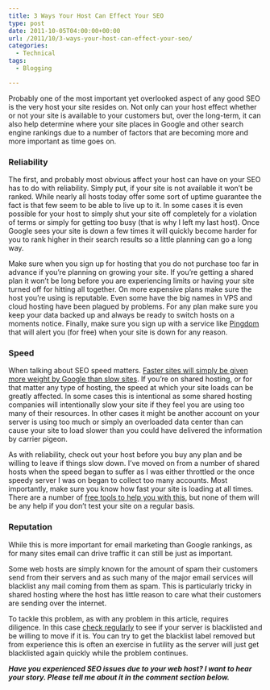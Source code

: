 ```yaml
---
title: 3 Ways Your Host Can Effect Your SEO
type: post
date: 2011-10-05T04:00:00+00:00
url: /2011/10/3-ways-your-host-can-effect-your-seo/
categories:
  - Technical
tags:
  - Blogging

---
```

Probably one of the most important yet overlooked aspect of any good SEO is the very host your site resides on. Not only can your host effect whether or not your site is available to your customers but, over the long-term, it can also help determine where your site places in Google and other search engine rankings due to a number of factors that are becoming more and more important as time goes on.

### Reliability

The first, and probably most obvious affect your host can have on your SEO has to do with reliability. Simply put, if your site is not available it won’t be ranked. While nearly all hosts today offer some sort of uptime guarantee the fact is that few seem to be able to live up to it. In some cases it is even possible for your host to simply shut your site off completely for a violation of terms or simply for getting too busy (that is why I left my last host). Once Google sees your site is down a few times it will quickly become harder for you to rank higher in their search results so a little planning can go a long way.

Make sure when you sign up for hosting that you do not purchase too far in advance if you’re planning on growing your site. If you’re getting a shared plan it won’t be long before you are experiencing limits or having your site turned off for hitting all together. On more expensive plans make sure the host you’re using is reputable. Even some have the big names in VPS and cloud hosting have been plagued by problems. For any plan make sure you keep your data backed up and always be ready to switch hosts on a moments notice. Finally, make sure you sign up with a service like <a title="Pingdom" href="http://pingdom.com" target="_blank" rel="noopener noreferrer">Pingdom</a> that will alert you (for free) when your site is down for any reason.

### Speed

When talking about SEO speed matters. <a title="Using site speed in web search ranking" href="http://googlewebmastercentral.blogspot.com/2010/04/using-site-speed-in-web-search-ranking.html" target="_blank" rel="noopener noreferrer">Faster sites will simply be given more weight by Google than slow sites</a>. If you’re on shared hosting, or for that matter any type of hosting, the speed at which your site loads can be greatly affected. In some cases this is intentional as some shared hosting companies will intentionally slow your site if they feel you are using too many of their resources. In other cases it might be another account on your server is using too much or simply an overloaded data center than can cause your site to load slower than you could have delivered the information by carrier pigeon.

As with reliability, check out your host before you buy any plan and be willing to leave if things slow down. I’ve moved on from a number of shared hosts when the speed began to suffer as I was either throttled or the once speedy server I was on began to collect too many accounts. Most importantly, make sure you know how fast your site is loading at all times. There are a number of <a href="/2011/09/3-speedometers-for-your-website/" target="_blank" rel="noreferrer noopener">free tools to help you with this</a>, but none of them will be any help if you don’t test your site on a regular basis.

### Reputation

While this is more important for email marketing than Google rankings, as for many sites email can drive traffic it can still be just as important.

Some web hosts are simply known for the amount of spam their customers send from their servers and as such many of the major email services will blacklist any mail coming from them as spam. This is particularly tricky in shared hosting where the host has little reason to care what their customers are sending over the internet.

To tackle this problem, as with any problem in this article, requires diligence. In this case <a title="MxToolbox Blacklist check" href="http://www.mxtoolbox.com/blacklists.aspx" target="_blank" rel="noopener noreferrer">check regularly</a> to see if your server is blacklisted and be willing to move if it is. You can try to get the blacklist label removed but from experience this is often an exercise in futility as the server will just get blacklisted again quickly while the problem continues.

_**Have you experienced SEO issues due to your web host? I want to hear your story. Please tell me about it in the comment section below.**_
